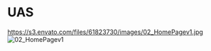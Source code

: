 # UAS
https://s3.envato.com/files/61823730/images/02_HomePagev1.jpg
![02_HomePagev1](https://user-images.githubusercontent.com/65538133/85647057-c8b0d280-b6c7-11ea-8dfb-48553886ae58.jpg)

